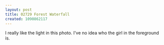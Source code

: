 ```yaml
---
layout: post
title: 02729 Forest Waterfall
created: 1090862117
---
```

I really like the light in this photo.  I've no idea who the girl in the foreground is.
